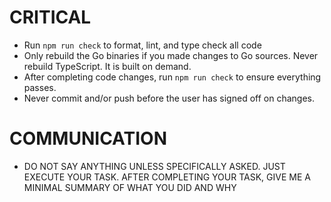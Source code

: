 # CRITICAL
- Run `npm run check` to format, lint, and type check all code
- Only rebuild the Go binaries if you made changes to Go sources. Never rebuild TypeScript. It is built on demand.
- After completing code changes, run `npm run check` to ensure everything passes.
- Never commit and/or push before the user has signed off on changes.

# COMMUNICATION
- DO NOT SAY ANYTHING UNLESS SPECIFICALLY ASKED. JUST EXECUTE YOUR TASK. AFTER COMPLETING YOUR TASK, GIVE ME A MINIMAL SUMMARY OF WHAT YOU DID AND WHY